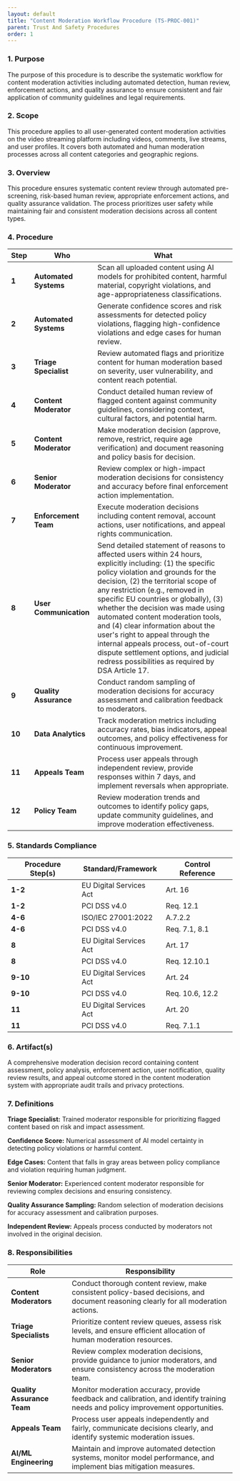 ```yaml
---
layout: default
title: "Content Moderation Workflow Procedure (TS-PROC-001)"
parent: Trust And Safety Procedures
order: 1
---
```


### 1. Purpose

The purpose of this procedure is to describe the systematic workflow for content moderation activities including automated detection, human review, enforcement actions, and quality assurance to ensure consistent and fair application of community guidelines and legal requirements.

### 2. Scope

This procedure applies to all user-generated content moderation activities on the video streaming platform including videos, comments, live streams, and user profiles. It covers both automated and human moderation processes across all content categories and geographic regions.

### 3. Overview

This procedure ensures systematic content review through automated pre-screening, risk-based human review, appropriate enforcement actions, and quality assurance validation. The process prioritizes user safety while maintaining fair and consistent moderation decisions across all content types.

### 4. Procedure

| **Step** | **Who** | **What** |
| -------- | -------- | -------- |
| **1** | **Automated Systems** | Scan all uploaded content using AI models for prohibited content, harmful material, copyright violations, and age-appropriateness classifications. |
| **2** | **Automated Systems** | Generate confidence scores and risk assessments for detected policy violations, flagging high-confidence violations and edge cases for human review. |
| **3** | **Triage Specialist** | Review automated flags and prioritize content for human moderation based on severity, user vulnerability, and content reach potential. |
| **4** | **Content Moderator** | Conduct detailed human review of flagged content against community guidelines, considering context, cultural factors, and potential harm. |
| **5** | **Content Moderator** | Make moderation decision (approve, remove, restrict, require age verification) and document reasoning and policy basis for decision. |
| **6** | **Senior Moderator** | Review complex or high-impact moderation decisions for consistency and accuracy before final enforcement action implementation. |
| **7** | **Enforcement Team** | Execute moderation decisions including content removal, account actions, user notifications, and appeal rights communication. |
| **8** | **User Communication** | Send detailed statement of reasons to affected users within 24 hours, explicitly including: (1) the specific policy violation and grounds for the decision, (2) the territorial scope of any restriction (e.g., removed in specific EU countries or globally), (3) whether the decision was made using automated content moderation tools, and (4) clear information about the user's right to appeal through the internal appeals process, out-of-court dispute settlement options, and judicial redress possibilities as required by DSA Article 17. |
| **9** | **Quality Assurance** | Conduct random sampling of moderation decisions for accuracy assessment and calibration feedback to moderators. |
| **10** | **Data Analytics** | Track moderation metrics including accuracy rates, bias indicators, appeal outcomes, and policy effectiveness for continuous improvement. |
| **11** | **Appeals Team** | Process user appeals through independent review, provide responses within 7 days, and implement reversals when appropriate. |
| **12** | **Policy Team** | Review moderation trends and outcomes to identify policy gaps, update community guidelines, and improve moderation effectiveness. |

### 5. Standards Compliance

| **Procedure Step(s)** | **Standard/Framework** | **Control Reference** |
| --------------------- | ---------------------- | --------------------- |
| **1-2** | EU Digital Services Act | Art. 16 |
| **1-2** | PCI DSS v4.0 | Req. 12.1 |
| **4-6** | ISO/IEC 27001:2022 | A.7.2.2 |
| **4-6** | PCI DSS v4.0 | Req. 7.1, 8.1 |
| **8** | EU Digital Services Act | Art. 17 |
| **8** | PCI DSS v4.0 | Req. 12.10.1 |
| **9-10** | EU Digital Services Act | Art. 24 |
| **9-10** | PCI DSS v4.0 | Req. 10.6, 12.2 |
| **11** | EU Digital Services Act | Art. 20 |
| **11** | PCI DSS v4.0 | Req. 7.1.1 |

### 6. Artifact(s)

A comprehensive moderation decision record containing content assessment, policy analysis, enforcement action, user notification, quality review results, and appeal outcome stored in the content moderation system with appropriate audit trails and privacy protections.

### 7. Definitions

**Triage Specialist:** Trained moderator responsible for prioritizing flagged content based on risk and impact assessment.

**Confidence Score:** Numerical assessment of AI model certainty in detecting policy violations or harmful content.

**Edge Cases:** Content that falls in gray areas between policy compliance and violation requiring human judgment.

**Senior Moderator:** Experienced content moderator responsible for reviewing complex decisions and ensuring consistency.

**Quality Assurance Sampling:** Random selection of moderation decisions for accuracy assessment and calibration purposes.

**Independent Review:** Appeals process conducted by moderators not involved in the original decision.

### 8. Responsibilities

| **Role** | **Responsibility** |
| -------- | ------------------ |
| **Content Moderators** | Conduct thorough content review, make consistent policy-based decisions, and document reasoning clearly for all moderation actions. |
| **Triage Specialists** | Prioritize content review queues, assess risk levels, and ensure efficient allocation of human moderation resources. |
| **Senior Moderators** | Review complex moderation decisions, provide guidance to junior moderators, and ensure consistency across the moderation team. |
| **Quality Assurance Team** | Monitor moderation accuracy, provide feedback and calibration, and identify training needs and policy improvement opportunities. |
| **Appeals Team** | Process user appeals independently and fairly, communicate decisions clearly, and identify systemic moderation issues. |
| **AI/ML Engineering** | Maintain and improve automated detection systems, monitor model performance, and implement bias mitigation measures. |
